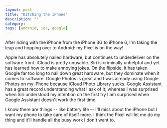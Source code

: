 ```yaml
---
layout: post
title: "Ditching the iPhone"
description: ""
category: 
tags: [android, ios, google]
---
```


After riding with the iPhone from the iPhone 3G to iPhone 6, I'm taking the leap and hopping over to Android: my Pixel is on the way!

Apple has absolutely nailed hardware, but continues to underdeliver on the software front. iCloud is pretty unusable. Siri is criminally unhelpful and yet has learned how to make annoying jokes. On the flipside, it has taken Google far too long to nail down great hardware, but they dominate when it comes to software. Google Photos is great and I was already using Google Photos on my iPhone because iCloud Photo Library sucks. Google Assistant has a great record understanding what I ask of it; whereas I was surprised when Siri understood my intention on the first try I am surprised when Google Assistant doesn't work the first time. 

I know there are things -- like battery life -- I'll miss about the iPhone but I want my phone to take care of itself more. I think the Pixel will let me do my thing and it'll handle all the busy work I don't want to. 
